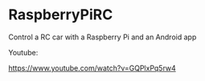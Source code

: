 # RaspberryPiRC
Control a RC car with a Raspberry Pi and an Android app

Youtube:

https://www.youtube.com/watch?v=GQPlxPq5rw4
